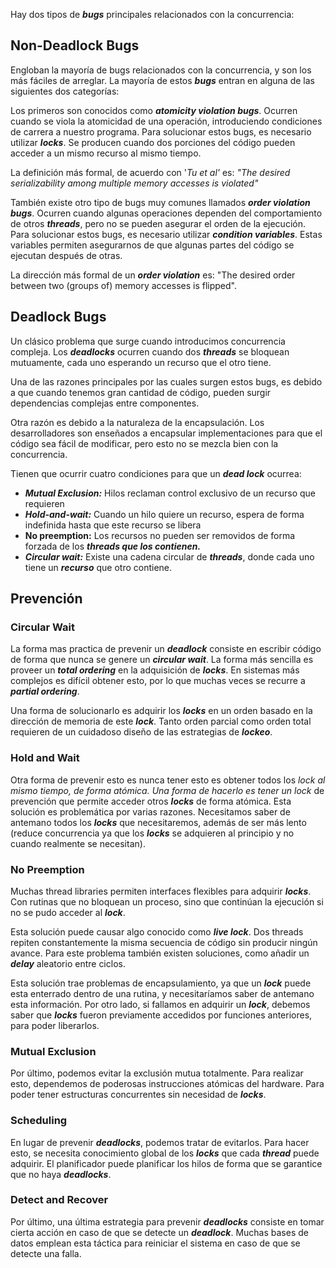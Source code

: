 Hay dos tipos de ***bugs*** principales relacionados con la concurrencia:

## Non-Deadlock Bugs

Engloban la mayoría de bugs relacionados con la concurrencia, y son los más fáciles de arreglar. La mayoría de estos ***bugs*** entran en alguna de las siguientes dos categorías:

Los primeros son conocidos como ***atomicity violation bugs***. Ocurren cuando se viola la atomicidad de una operación, introduciendo condiciones de carrera a nuestro programa. Para solucionar estos bugs, es necesario utilizar ***locks***. Se producen cuando dos porciones del código pueden acceder a un mismo recurso al mismo tiempo.

La definición más formal, de acuerdo con '*Tu et al'* es: *"The desired serializability among multiple memory accesses is violated"*

También existe otro tipo de bugs muy comunes llamados ***order violation bugs***. Ocurren cuando algunas operaciones dependen del comportamiento de otros ***threads***, pero no se pueden asegurar el orden de la ejecución. Para solucionar estos bugs, es necesario utilizar ***condition variables***. Estas variables permiten asegurarnos de que algunas partes del código se ejecutan después de otras.

La dirección más formal de un ***order violation*** es: "The desired order between two (groups of) memory accesses is flipped".

## Deadlock Bugs

Un clásico problema que surge cuando introducimos concurrencia compleja. Los ***deadlocks*** ocurren cuando dos ***threads*** se bloquean mutuamente, cada uno esperando un recurso que el otro tiene.

Una de las razones principales por las cuales surgen estos bugs, es debido a que cuando tenemos gran cantidad de código, pueden surgir dependencias complejas entre componentes.

Otra razón es debido a la naturaleza de la encapsulación. Los desarrolladores son enseñados a encapsular implementaciones para que el código sea fácil de modificar, pero esto no se mezcla bien con la concurrencia.

Tienen que ocurrir cuatro condiciones para que un ***dead lock*** ocurrea:

- ***Mutual Exclusion:*** Hilos reclaman control exclusivo de un recurso que requieren
- ***Hold-and-wait:*** Cuando un hilo quiere un recurso, espera de forma indefinida hasta que este recurso se libera
- **No preemption:** Los recursos no pueden ser removidos de forma forzada de los ***threads que los contienen.***
- ***Circular wait:*** Existe una cadena circular de ***threads***, donde cada uno tiene un ***recurso*** que otro contiene.

## Prevención

### Circular Wait

La forma mas practica de prevenir un ***deadlock*** consiste en escribir código de forma que nunca se genere un ***circular wait***. La forma más sencilla es proveer un ***total ordering*** en la adquisición de ***locks***. En sistemas más complejos es difícil obtener esto, por lo que muchas veces se recurre a ***partial ordering***.

Una forma de solucionarlo es adquirir los ***locks*** en un orden basado en la dirección de memoria de este ***lock***. Tanto orden parcial como orden total requieren de un cuidadoso diseño de las estrategias de ***lockeo***.

### Hold and Wait

Otra forma de prevenir esto es nunca tener esto es obtener todos los *lock al mismo tiempo, de forma atómica. Una forma de hacerlo es tener un lock* de prevención que permite acceder otros ***locks*** de forma atómica. Esta solución es problemática por varias razones. Necesitamos saber de antemano todos los ***locks*** que necesitaremos, además de ser más lento (reduce concurrencia ya que los ***locks*** se adquieren al principio y no cuando realmente se necesitan).

### No Preemption

Muchas thread libraries permiten interfaces flexibles para adquirir ***locks***. Con rutinas que no bloquean un proceso, sino que continúan la ejecución si no se pudo acceder al ***lock***.

Esta solución puede causar algo conocido como ***live lock***. Dos threads repiten constantemente la misma secuencia de código sin producir ningún avance. Para este problema también existen soluciones, como añadir un ***delay*** aleatorio entre ciclos.

Esta solución trae problemas de encapsulamiento, ya que un ***lock*** puede esta enterrado dentro de una rutina, y necesitaríamos saber de antemano esta información. Por otro lado, si fallamos en adquirir un ***lock***, debemos saber que ***locks*** fueron previamente accedidos por funciones anteriores, para poder liberarlos.

### Mutual Exclusion

Por último, podemos evitar la exclusión mutua totalmente. Para realizar esto, dependemos de poderosas instrucciones atómicas del hardware. Para poder tener estructuras concurrentes sin necesidad de ***locks***.

### Scheduling

En lugar de prevenir ***deadlocks***, podemos tratar de evitarlos. Para hacer esto, se necesita conocimiento global de los ***locks*** que cada ***thread*** puede adquirir. El planificador puede planificar los hilos de forma que se garantice que no haya ***deadlocks***.

### Detect and Recover

Por último, una última estrategia para prevenir ***deadlocks*** consiste en tomar cierta acción en caso de que se detecte un ***deadlock***. Muchas bases de datos emplean esta táctica para reiniciar el sistema en caso de que se detecte una falla.
